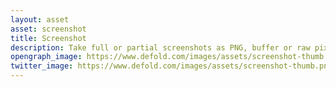 ```yaml
---
layout: asset
asset: screenshot
title: Screenshot
description: Take full or partial screenshots as PNG, buffer or raw pixels.
opengraph_image: https://www.defold.com/images/assets/screenshot-thumb.png
twitter_image: https://www.defold.com/images/assets/screenshot-thumb.png
---
```

